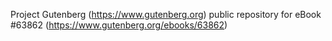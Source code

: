 Project Gutenberg (https://www.gutenberg.org) public repository for eBook #63862 (https://www.gutenberg.org/ebooks/63862)
